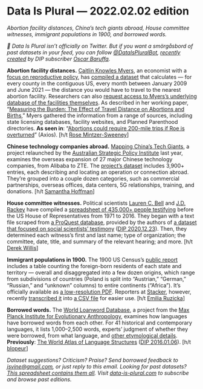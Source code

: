 Data Is Plural — 2022.02.02 edition
===================================

*Abortion facility distances, China’s tech giants abroad, House committee witnesses, immigrant populations in 1900, and borrowed words.*


*👋 Data Is Plural isn’t officially on Twitter. But if you want a smörgåsbord of past datasets in your feed, you can follow [@DataIsPluralBot](https://twitter.com/DataispluralBot), [recently created](https://twitter.com/OscarBaruffa/status/1487830101664407552) by DIP subscriber [Oscar Baruffa](https://twitter.com/OscarBaruffa).*


__Abortion facility distances.__ [Caitlin Knowles Myers](https://cmyers.middcreate.net/), an economist with a [focus on reproductive policy](https://cmyers.middcreate.net/scholarship/), has [compiled a dataset](https://osf.io/8dg7r/) that calculates — for every county in the contiguous US, every month between January 2009 and June 2021 — the distance you would have to travel to the nearest abortion facility. Researchers can also [request access to Myers’s underlying database of the facilities themselves](https://osf.io/tj4ud/). As described in her working paper, “[Measuring the Burden: The Effect of Travel Distance on Abortions and Births](https://www.iza.org/publications/dp/14556),” Myers gathered the information from a range of sources, including state licensing databases, facility websites, and Planned Parenthood directories. __As seen in__: “[Abortions could require 200-mile trips if Roe is overturned](https://www.axios.com/distance-abortion-roe-supreme-court-texas-17ae0d8c-7882-408c-b6f9-bf6ece0f22a2.html)” (Axios). [h/t [Rose Mintzer-Sweeney](https://blog.datawrapper.de/data-vis-dispatch-december-7-2021/)]


__Chinese technology companies abroad.__ [Mapping China’s Tech Giants](https://chinatechmap.aspi.org.au/), a project relaunched by the [Australian Strategic Policy Institute](https://en.wikipedia.org/wiki/Australian_Strategic_Policy_Institute) last year, examines the overseas expansion of 27 major Chinese technology companies, from Alibaba to ZTE. The [project’s dataset](https://chinatechmap.aspi.org.au/#/data/) includes 3,900+ entries, each describing and locating an operation or connection abroad. They’re grouped into a couple dozen categories, such as commercial partnerships, overseas offices, data centers, 5G relationships, training, and donations. [h/t [Samantha Hoffman](https://twitter.com/He_Shumei/status/1402114458793635844)]


__House committee witnesses.__ Political scientists [Lauren C. Bell](https://www.rmc.edu/departments/political-science/faculty/lauren-bell) and [J.D. Rackey](https://jdrackey.com/) have compiled a [spreadsheet of 435,000+ people testifying](https://www.rmc.edu/departments/political-science/faculty/lauren-bell/dataset-information) before the US House of Representatives from 1971 to 2016. They began with a text file scraped from [a ProQuest database](https://about.proquest.com/en/products-services/ProQuest-Congressional-Hearings-Digital-Collection/), provided by the authors of [a dataset that focused on social scientists’ testimony](https://journals.plos.org/plosone/article?id=10.1371/journal.pone.0230104) ([DIP 2020.12.23](https://www.data-is-plural.com/archive/2020-12-23-edition/)). Then, they determined each witness’s first and last name; type of organization; the committee, date, title, and summary of the relevant hearing; and more. [h/t [Derek Willis](https://twitter.com/derekwillis)]


__Immigrant populations in 1900.__ The 1900 US Census’s [public report](https://www.census.gov/programs-surveys/decennial-census/decade/decennial-publications.1900.html) includes a table counting the foreign-born residents of each state and territory — overall and disaggregated into a few dozen origins, which range from subdivisions of countries (Poland is split into “Austrian,” “German,” “Russian,” and “unknown” columns) to entire continents (“Africa”). It’s officially available as [a low-resolution PDF](https://www2.census.gov/library/publications/decennial/1900/volume-1/volume-1-p13.pdf). Reporters at [Stacker](https://stacker.com/), however, recently [transcribed it](https://github.com/stacker-media/data/tree/main/1900-census-immigrant-state) into [a CSV file](https://github.com/stacker-media/data/blob/main/1900-census-immigrant-state/1900-census-immigrant-pop-state.csv) for easier use. [h/t [Emilia Ruzicka](https://emiliaruzicka.com)]


__Borrowed words.__ The [World Loanword Database](https://wold.clld.org/), a project from the [Max Planck Institute for Evolutionary Anthropology](https://en.wikipedia.org/wiki/Max_Planck_Institute_for_Evolutionary_Anthropology), examines how languages have borrowed words from each other. For 41 historical and contemporary languages, it lists 1,000–2,500 words, experts’ judgment of whether they were borrowed, from what language, and [other etymological details](https://wold.clld.org/terms). __Previously__: [The World Atlas of Language Structures](https://wals.info/) ([DIP 2016.01.06](https://www.data-is-plural.com/archive/2016-01-06-edition/)). [h/t [blopeur](https://news.ycombinator.com/item?id=29867638)]


*Dataset suggestions? Criticism? Praise? Send borrowed feedback to jsvine@gmail.com, or just reply to this email. Looking for past datasets? [This spreadsheet contains them all](https://docs.google.com/spreadsheets/d/1wZhPLMCHKJvwOkP4juclhjFgqIY8fQFMemwKL2c64vk/edit#gid=0). Visit [data-is-plural.com](https://www.data-is-plural.com) to subscribe and browse past editions.*
